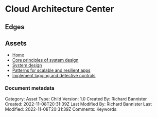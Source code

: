 # Cloud Architecture Center

## Edges

## Assets
- [Home](https://cloud.google.com/architecture)
- [Core principles of system design](https://cloud.google.com/architecture/framework/system-design/principles)
- [System design](https://cloud.google.com/architecture/framework/system-design)
- [Patterns for scalable and resilient apps](https://cloud.google.com/architecture/scalable-and-resilient-apps)
- [Implement logging and detective controls](https://cloud.google.com/architecture/framework/security/logging-detection)


### Document metadata
Category: Asset
Type: Child
Version: 1.0
Created By: Richard Bannister
Created: 2022-11-08T20:31:39Z
Last Modified By: Richard Bannister
Last Modified: 2022-11-08T20:31:39Z
Comments: 
Keywords: 